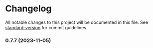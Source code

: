 # Changelog

All notable changes to this project will be documented in this file. See [standard-version](https://github.com/conventional-changelog/standard-version) for commit guidelines.

### 0.7.7 (2023-11-05)
